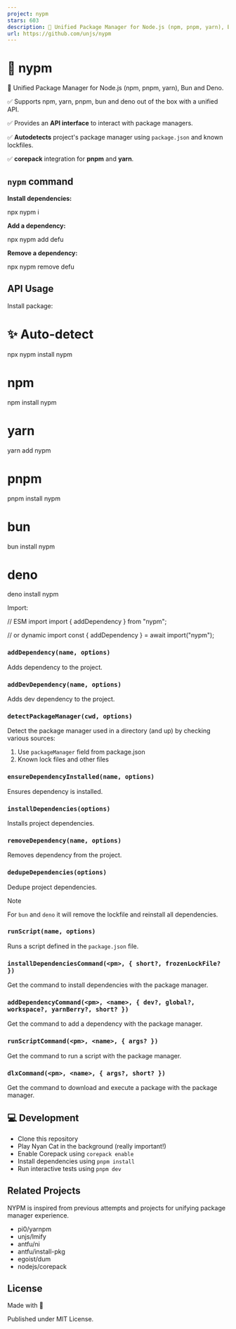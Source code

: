 ```yaml
---
project: nypm
stars: 603
description: 🌈 Unified Package Manager for Node.js (npm, pnpm, yarn), Bun and Deno
url: https://github.com/unjs/nypm
---
```


🌈 nypm
=======

🌈 Unified Package Manager for Node.js (npm, pnpm, yarn), Bun and Deno.

✅ Supports npm, yarn, pnpm, bun and deno out of the box with a unified API.

✅ Provides an **API interface** to interact with package managers.

✅ **Autodetects** project's package manager using `package.json` and known lockfiles.

✅ **corepack** integration for **pnpm** and **yarn**.

`nypm` command
--------------

**Install dependencies:**

npx nypm i

**Add a dependency:**

npx nypm add defu

**Remove a dependency:**

npx nypm remove defu

API Usage
---------

Install package:

# ✨ Auto-detect
npx nypm install nypm

# npm
npm install nypm

# yarn
yarn add nypm

# pnpm
pnpm install nypm

# bun
bun install nypm

# deno
deno install nypm

Import:

// ESM import
import { addDependency } from "nypm";

// or dynamic import
const { addDependency } \= await import("nypm");

### `addDependency(name, options)`

Adds dependency to the project.

### `addDevDependency(name, options)`

Adds dev dependency to the project.

### `detectPackageManager(cwd, options)`

Detect the package manager used in a directory (and up) by checking various sources:

1.  Use `packageManager` field from package.json
2.  Known lock files and other files

### `ensureDependencyInstalled(name, options)`

Ensures dependency is installed.

### `installDependencies(options)`

Installs project dependencies.

### `removeDependency(name, options)`

Removes dependency from the project.

### `dedupeDependencies(options)`

Dedupe project dependencies.

Note

For `bun` and `deno` it will remove the lockfile and reinstall all dependencies.

### `runScript(name, options)`

Runs a script defined in the `package.json` file.

### `installDependenciesCommand(<pm>, { short?, frozenLockFile? })`

Get the command to install dependencies with the package manager.

### `addDependencyCommand(<pm>, <name>, { dev?, global?, workspace?, yarnBerry?, short? })`

Get the command to add a dependency with the package manager.

### `runScriptCommand(<pm>, <name>, { args? })`

Get the command to run a script with the package manager.

### `dlxCommand(<pm>, <name>, { args?, short? })`

Get the command to download and execute a package with the package manager.

💻 Development
--------------

-   Clone this repository
-   Play Nyan Cat in the background (really important!)
-   Enable Corepack using `corepack enable`
-   Install dependencies using `pnpm install`
-   Run interactive tests using `pnpm dev`

Related Projects
----------------

NYPM is inspired from previous attempts and projects for unifying package manager experience.

-   pi0/yarnpm
-   unjs/lmify
-   antfu/ni
-   antfu/install-pkg
-   egoist/dum
-   nodejs/corepack

License
-------

Made with 💛

Published under MIT License.
